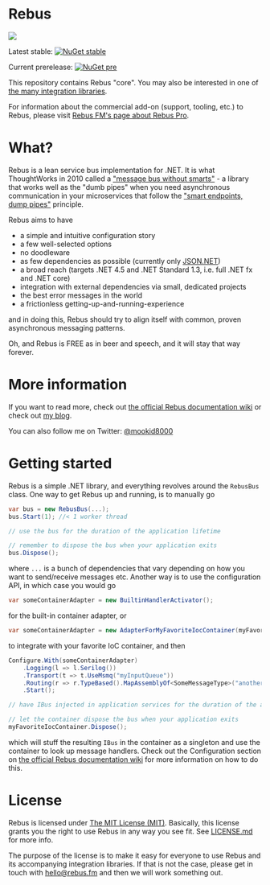 # Rebus

![](https://raw.githubusercontent.com/rebus-org/Rebus/master/artwork/little_rebusbus2_copy-200x200.png)

Latest stable: [![NuGet stable](https://img.shields.io/nuget/v/Rebus.svg?style=flat-square)](https://www.nuget.org/packages/Rebus)

Current prerelease: [![NuGet pre](https://img.shields.io/nuget/vpre/Rebus.svg?style=flat-square)](https://www.nuget.org/packages/Rebus)

This repository contains Rebus "core". You may also be interested in one of [the many integration libraries](https://github.com/rebus-org?utf8=%E2%9C%93&q=rebus.). 

For information about the commercial add-on (support, tooling, etc.) to Rebus, please visit [Rebus FM's page about Rebus Pro](https://rebus.fm/rebus-pro/).


What?
====

Rebus is a lean service bus implementation for .NET. It is what ThoughtWorks in 2010 called a 
["message bus without smarts"](https://www.thoughtworks.com/radar/tools/message-buses-without-smarts) - a library 
that works well as the "dumb pipes" when you need asynchronous communication in your microservices that follow
the ["smart endpoints, dump pipes"](https://martinfowler.com/articles/microservices.html#SmartEndpointsAndDumbPipes) 
principle.

Rebus aims to have

* a simple and intuitive configuration story
* a few well-selected options
* no doodleware
* as few dependencies as possible (currently only [JSON.NET][JSON])
* a broad reach (targets .NET 4.5 and .NET Standard 1.3, i.e. full .NET fx and .NET core)
* integration with external dependencies via small, dedicated projects
* the best error messages in the world
* a frictionless getting-up-and-running-experience

and in doing this, Rebus should try to align itself with common, proven asynchronous messaging patterns.

Oh, and Rebus is FREE as in beer and speech, and it will stay that way forever.

More information
====

If you want to read more, check out [the official Rebus documentation wiki][REBUS_WIKI] or check out [my blog][REBUS_PAGE_ON_BLOG].

You can also follow me on Twitter: [@mookid8000][MOOKID8000_ON_TWITTER]

Getting started
====

Rebus is a simple .NET library, and everything revolves around the `RebusBus` class. One way to get Rebus
up and running, is to manually go

```csharp
var bus = new RebusBus(...);
bus.Start(1); //< 1 worker thread

// use the bus for the duration of the application lifetime

// remember to dispose the bus when your application exits
bus.Dispose();
```

where `...` is a bunch of dependencies that vary depending on how you want to send/receive messages etc.
Another way is to use the configuration API, in which case you would go


```csharp
var someContainerAdapter = new BuiltinHandlerActivator();
```

for the built-in container adapter, or

```csharp
var someContainerAdapter = new AdapterForMyFavoriteIocContainer(myFavoriteIocContainer);
```

to integrate with your favorite IoC container, and then

```csharp
Configure.With(someContainerAdapter)
    .Logging(l => l.Serilog())
    .Transport(t => t.UseMsmq("myInputQueue"))
    .Routing(r => r.TypeBased().MapAssemblyOf<SomeMessageType>("anotherInputQueue"))
    .Start();

// have IBus injected in application services for the duration of the application lifetime    

// let the container dispose the bus when your application exits
myFavoriteIocContainer.Dispose();
```

which will stuff the resulting `IBus` in the container as a singleton and use the container to look up
message handlers. Check out the Configuration section on [the official Rebus documentation wiki][REBUS_WIKI] for
more information on how to do this.

License
====

Rebus is licensed under [The MIT License (MIT)][MITLICENSE]. Basically, this license grants you the right to use
Rebus in any way you see fit. See [LICENSE.md](/LICENSE.md) for more info.

The purpose of the license is to make it easy for everyone to use Rebus and its accompanying integration
libraries. If that is not the case, please get in touch with [hello@rebus.fm](mailto:hello@rebus.fm)
and then we will work something out.


[MITLICENSE]: https://raw.githubusercontent.com/rebus-org/Rebus/batches/LICENSE.md
[MOOKID8000_ON_TWITTER]: https://twitter.com/mookid8000
[REBUS_WIKI]: https://github.com/rebus-org/Rebus/wiki
[REBUS_PAGE_ON_BLOG]: http://mookid.dk/oncode/rebus

[JSON]: https://github.com/JamesNK/Newtonsoft.Json

[//]: [![downloads](http://img.shields.io/nuget/dt/Rebus.svg?style=flat-square)](https://www.nuget.org/packages/Rebus)
